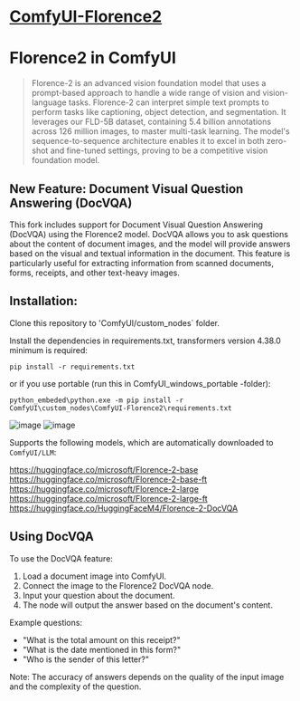 # [ComfyUI-Florence2](https://github.com/kijai/ComfyUI-Florence2)

# Florence2 in ComfyUI

> Florence-2 is an advanced vision foundation model that uses a prompt-based approach to handle a wide range of vision and vision-language tasks. 
Florence-2 can interpret simple text prompts to perform tasks like captioning, object detection, and segmentation. 
It leverages our FLD-5B dataset, containing 5.4 billion annotations across 126 million images, to master multi-task learning. 
The model's sequence-to-sequence architecture enables it to excel in both zero-shot and fine-tuned settings, proving to be a competitive vision foundation model.

## New Feature: Document Visual Question Answering (DocVQA)

This fork includes support for Document Visual Question Answering (DocVQA) using the Florence2 model. DocVQA allows you to ask questions about the content of document images, and the model will provide answers based on the visual and textual information in the document. This feature is particularly useful for extracting information from scanned documents, forms, receipts, and other text-heavy images.

## Installation:

Clone this repository to 'ComfyUI/custom_nodes` folder.

Install the dependencies in requirements.txt, transformers version 4.38.0 minimum is required:

`pip install -r requirements.txt`

or if you use portable (run this in ComfyUI_windows_portable -folder):

`python_embeded\python.exe -m pip install -r ComfyUI\custom_nodes\ComfyUI-Florence2\requirements.txt`

![image](https://github.com/kijai/ComfyUI-Florence2/assets/40791699/4d537ac7-5490-470f-92f5-3007da7b9cc7)
![image](https://github.com/kijai/ComfyUI-Florence2/assets/40791699/512357b7-39ee-43ee-bb63-7347b0a8d07d)

Supports the following models, which are automatically downloaded to `ComfyUI/LLM`:

https://huggingface.co/microsoft/Florence-2-base
https://huggingface.co/microsoft/Florence-2-base-ft
https://huggingface.co/microsoft/Florence-2-large
https://huggingface.co/microsoft/Florence-2-large-ft
https://huggingface.co/HuggingFaceM4/Florence-2-DocVQA

## Using DocVQA

To use the DocVQA feature:
1. Load a document image into ComfyUI.
2. Connect the image to the Florence2 DocVQA node.
3. Input your question about the document.
4. The node will output the answer based on the document's content.

Example questions:
- "What is the total amount on this receipt?"
- "What is the date mentioned in this form?"
- "Who is the sender of this letter?"

Note: The accuracy of answers depends on the quality of the input image and the complexity of the question.
